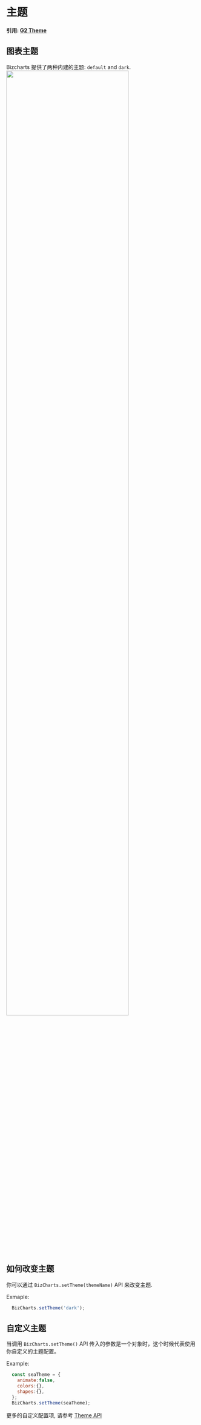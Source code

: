 <!--
index: 15
title: Theme 图表皮肤主题
resource:
  jsFiles:
    - ${url.dataSet}
    - ${url.g2}
-->

# 主题

**引用: [G2 Theme](https://antv.alipay.com/zh-cn/g2/3.x/tutorial/theme.html)**

## 图表主题
Bizcharts 提供了两种内建的主题: `default` and `dark`.
<img src="https://gw.alipayobjects.com/zos/rmsportal/EQadCjVFfaXjuPbSySJp.png" width="80%">

## 如何改变主题

你可以通过 `BizCharts.setTheme(themeName)` API 来改变主题.

Exmaple:

```js
  BizCharts.setTheme('dark');
```

## 自定义主题
当调用  `BizCharts.setTheme()` API 传入的参数是一个对象时，这个时候代表使用你自定义的主题配置。

Example:
```js
  const seaTheme = {
    animate:false,
	colors:{},
	shapes:{},
  };
  BizCharts.setTheme(seaTheme);
```

更多的自定义配置项, 请参考 [Theme API](../api/theme)
